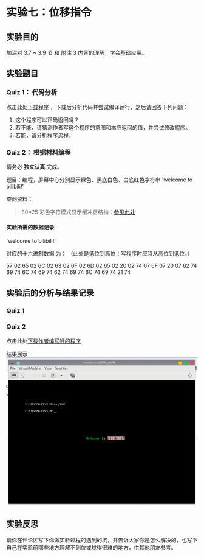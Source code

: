# 实验七：位移指令

## 实验目的

加深对 3.7 ~ 3.9 节 和 附注 3 内容的理解，学会基础应用。

## 实验题目

### Quiz 1： 代码分析

点击此处[下载程序](../assets/code/exp7-01.asm) ，下载后分析代码并尝试编译运行，之后请回答下列问题：

1. 这个程序可以正确返回吗？
2. 若不能，请猜测作者写这个程序的意图和本应返回的值，并尝试修改程序。
3. 若能，请分析程序流程。

### Quiz 2： 根据材料编程

请务必 **独立认真** 完成。

题目：编程，屏幕中心分别显示绿色、黑底白色、白底红色字符串 'welcome to bilibili!'

查阅资料：

> 80×25 彩色字符模式显示缓冲区结构：[参见此处](./exp7-02ref.html)

#### 实验所需的数据记录

'welcome to bilibili!'

对应的十六进制数据 为： （此处是低位到高位！写程序时应当从高位到低位。）

57 02 65 02 6C 02 63 02 6F 02 6D 02 65 02 20 02
74 07 6F 07 20 07
62 74 69 74 6C 74 69 74 62 74 69 74 6C 74 69 74 21 74

## 实验后的分析与结果记录

### Quiz 1



### Quiz 2

点击此处[下载作者编写好的程序](../assets/code/exp7-02f.asm) 

结果展示 ![exp7-02](../assets/exps/exp7-2.png)

## 实验反思

请你在评论区写下你做实验过程的遇到的坑，并告诉大家你是怎么解决的，也写下自己在实验前哪些地方理解不到位或觉得很难的地方，供其他朋友参考。
